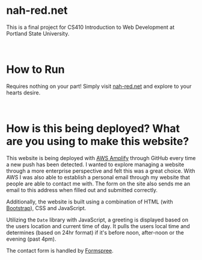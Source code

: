 # nah-red.net

This is a final project for CS410 Introduction to Web Development at Portland
State University.

<br />

# How to Run

Requires nothing on your part! Simply visit [nah-red.net](https://www.nah-red.net/)
and explore to your hearts desire.

<br />

# How is this being deployed? What are you using to make this website?

This website is being deployed with [AWS Amplify](https://aws.amazon.com/amplify/faqs/) through GitHub every time a new push has been detected. I wanted to explore managing a website through a more enterprise perspective and felt this was a great choice. With AWS I was also able to establish a personal email through my website that people are able to contact me with. The form on the site also sends me an email to this address when filled out and submitted correctly.

Additionally, the website is built using a combination of HTML (with [Bootstrap](https://getbootstrap.com/)), CSS and JavaScript.

Utilizing the `Date` library with JavaScript, a greeting is displayed based on the users location and current time of day. It pulls the users local time and determines (based on 24hr format) if it's before noon, after-noon or the evening (past 4pm).

The contact form is handled by [Formspree](https://formspree.io).